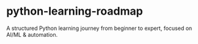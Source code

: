 # python-learning-roadmap
A structured Python learning journey from beginner to expert, focused on AI/ML &amp; automation.
